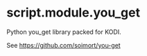 script.module.you_get
======================

Python you_get library packed for KODI.

See https://github.com/soimort/you-get
